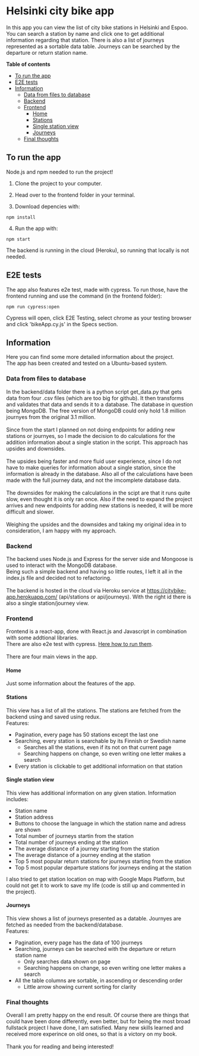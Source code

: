 # Helsinki city bike app

In this app you can view the list of city bike stations in Helsinki and Espoo.
You can search a station by name and click one to get additional information regarding that station.
There is also a list of journeys represented as a sortable data table. Journeys can be searched by the departure or return station name.

**Table of contents**
- [To run the app](#to-run-the-app)
- [E2E tests](#e2e-tests)
- [Information](#information)
  - [Data from files to database](#data-from-files-to-database)
  - [Backend](#backend)
  - [Frontend](#frontend)
    - [Home](#home)
    - [Stations](#stations)
    - [Single station view](#single-station-view)
    - [Journeys](#journeys)
  - [Final thoughts](#final-thoughts)

## To run the app

Node.js and npm needed to run the project!

1. Clone the project to your computer.

2. Head over to the frontend folder in your terminal.

3. Download depencies with:

```
npm install
```

4. Run the app with:

```
npm start
```

The backend is running in the cloud (Heroku), so running that locally is not needed.

## E2E tests

The app also features e2e test, made with cypress.
To run those, have the frontend running and use the command (in the frontend folder):

```
npm run cypress:open
```

Cypress will open, click E2E Testing, select chrome as your testing browser and click 'bikeApp.cy.js' in the Specs section.

## Information

Here you can find some more detailed information about the project.
<br>
The app has been created and tested on a Ubuntu-based system.

### Data from files to database

In the backend/data folder there is a python script get_data.py that gets data from four .csv files (which are too big for github). It then transforms and validates that data and sends it to a database.
The database in question being MongoDB. The free version of MongoDB could only hold 1.8 million journyes from the original 3.1 million.
<br>
<br>
Since from the start I planned on not doing endpoints for adding new stations or journyes, so I made the decision to do calculations for the addition information about a single station in the script. This approach has upsides and downsides.
<br>
<br>
The upsides being faster and more fluid user experience, since I do not have to make queries for information about a single station, since the information is already in the database. Also all of the calculations have been made with the full journey data, and not the imcomplete database data.
<br>
<br>
The downsides for making the calculations in the scipt are that it runs quite slow, even thought it is only ran once. Also if the need to expand the project arrives and new endpoints for adding new stations is needed, it will be more difficult and slower.
<br>
<br>
Weighing the upsides and the downsides and taking my original idea in to consideration, I am happy with my approach.

### Backend

The backend uses Node.js and Express for the server side and Mongoose is used to interact with the MongoDB database.
<br>
Being such a simple backend and having so little routes, I left it all in the index.js file and decided not to refactoring.
<br>
<br>
The backend is hosted in the cloud via Heroku service at https://citybike-app.herokuapp.com/ (api/stations or api/journeys). With the right id there is also a single station/journey view.

### Frontend

Frontend is a react-app, done with React.js and Javascript in combination with some addtional libraries.
<br>
There are also e2e test with cypress. [Here how to run them](#e2e-tests).
<br>
<br>
There are four main views in the app.

#### Home

Just some information about the features of the app.

#### Stations

This view has a list of all the stations. The stations are fetched from the backend using and saved using redux.
<br>
Features:

- Pagination, every page has 50 stations except the last one
- Searching, every station is searchable by its Finnish or Swedish name
  - Searches all the stations, even if its not on that current page
  - Searching happens on change, so even writing one letter makes a search
- Every station is clickable to get additional information on that station

#### Single station view

This view has additional information on any given station. Information includes:

- Station name
- Station address
- Buttons to choose the language in which the station name and adress are shown
- Total number of journeys startin from the station
- Total number of journeys ending at the station
- The average distance of a journey starting from the station
- The average distance of a journey ending at the station
- Top 5 most popular return stations for journeys starting from the station
- Top 5 most popular departure stations for journeys ending at the station

I also tried to get station location on map with Google Maps Platform, but could not get it to work to save my life (code is still up and commented in the project).

#### Journeys

This view shows a list of journeys presented as a datable. Journyes are fetched as needed from the backend/database.
<br>
Features:

- Pagination, every page has the data of 100 journeys
- Searching, journeys can be searched with the departure or return station name
  - Only searches data shown on page
  - Searching happens on change, so even writing one letter makes a search
- All the table columns are sortable, in ascending or descending order
  - Little arrow showing current sorting for clarity

### Final thoughts

Overall I am pretty happy on the end result. Of course there are things that could have been done differently, even better, but for being the most broad fullstack project I have done, I am satisfied. Many new skills learned and received more experince on old ones, so that is a victory on my book.
<br>
<br>
Thank you for reading and being interested!

